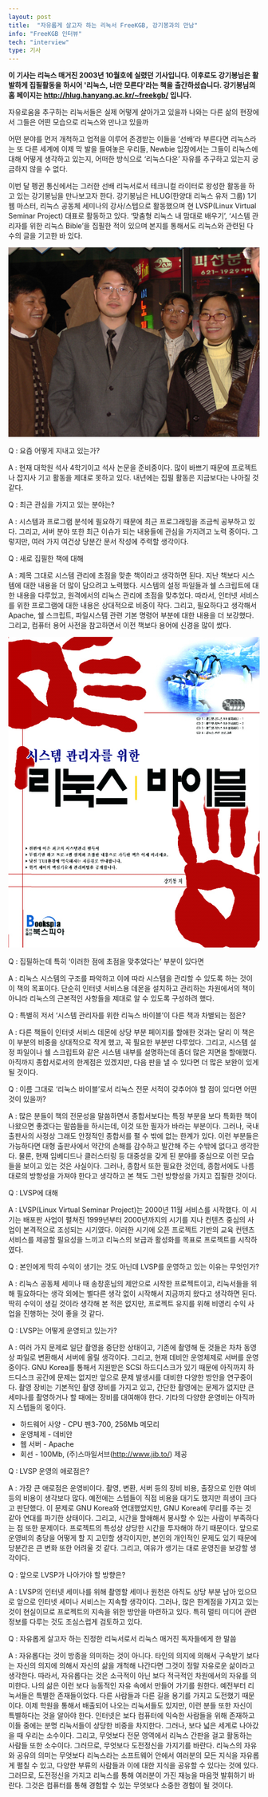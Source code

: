 ```yaml
---
layout: post
title:  "자유롭게 살고자 하는 리눅서 FreeKGB, 강기봉과의 만남"
info: "FreeKGB 인터뷰"
tech: "interview"
type: 기사
---
```


**이 기사는 리눅스 매거진 2003년 10월호에 실렸던 기사입니다. 이후로도 강기봉님은 활발하게 집필활동을 하시어 '리눅스, 너만 모른다'라는 책을 출간하셨습니다. 강기봉님의 홈 페이지는 http://hlug.hanyang.ac.kr/~freekgb/ 입니다.**

자유로움을 추구하는 리눅서들은 실제 어떻게 살아가고 있을까
나와는 다른 삶의 현장에서 그들은 어떤 모습으로 리눅스와 만나고 있을까

어떤 분야를 먼저 개척하고 업적을 이루어 존경받는 이들을 ‘선배’라 부른다면 리눅스라는 또 다른 세계에 이제 막 발을 들여놓은 우리들, Newbie 입장에서는 그들이 리눅스에 대해 어떻게 생각하고 있는지, 어떠한 방식으로 ‘리눅스다운’ 자유를 추구하고 있는지 궁금하지 않을 수 없다.

이번 달 펭귄 통신에서는 그러한 선배 리눅서로서 테크니컬 라이터로 왕성한 활동을 하고 있는 강기봉님을 만나보고자 한다. 강기봉님은 HLUG(한양대 리눅스 유저 그룹) 1기 웹 마스터, 리눅스 공동체 세미나의 강사/스텝으로 활동했으며 현 LVSP(Linux Virtual Seminar Project) 대표로 활동하고 있다. ‘맞춤형 리눅스 내 맘대로 배우기’, ‘시스템 관리자를 위한 리눅스 Bible’을 집필한 적이 있으며 본지를 통해서도 리눅스와 관련된 다수의 글을 기고한 바 있다.

![FreeKGB](/assets/img/interview_freekgb/P1241725.jpg)

Q : 요즘 어떻게 지내고 있는가?

A : 현재 대학원 석사 4학기이고 석사 논문을 준비중이다. 많이 바쁘기 때문에 프로젝트나 잡지사 기고 활동을 제대로 못하고 있다. 내년에는 집필 활동은 지금보다는 나아질 것 같다.

Q : 최근 관심을 가지고 있는 분야는?

A : 시스템과 프로그램 분석에 필요하기 때문에 최근 프로그래밍을 조금씩 공부하고 있다. 그리고, 서버 분야 또한 최근 이슈가 되는 내용들에 관심을 가지려고 노력 중이다. 그렇지만, 여러 가지 여건상 당분간 문서 작성에 주력할 생각이다. 

Q : 새로 집필한 책에 대해

A : 제목 그대로 시스템 관리에 초점을 맞춘 책이라고 생각하면 된다. 지난 책보다 시스템에 대한 내용을 더 많이 담으려고 노력했다. 시스템의 설정 파일들과 쉘 스크립트에 대한 내용을 다루었고, 원격에서의 리눅스 관리에 초점을 맞추었다. 따라서, 인터넷 서비스를 위한 프로그램에 대한 내용은 상대적으로 비중이 작다. 그리고, 필요하다고 생각해서 Apache, 쉘 스크립트, 파일시스템 관련 기본 명령어 부분에 대한 내용을 더 보강했다. 그리고, 컴퓨터 용어 사전을 참고하면서 이전 책보다 용어에 신경을 많이 썼다.     

![linuxbible.jpg](/assets/img/interview_freekgb/linuxbible.jpg)

Q : 집필하는데 특히 ‘이러한 점에 초점을 맞추었다는’ 부분이 있다면

A : 리눅스 시스템의 구조를 파악하고 이에 따라 시스템을 관리할 수 있도록 하는 것이 이 책의 목표이다. 단순히 인터넷 서비스용 데몬을 설치하고 관리하는 차원에서의 책이 아니라 리눅스의 근본적인 사항들을 제대로 알 수 있도록 구성하려 했다.

Q : 특별히 저서 ‘시스템 관리자를 위한 리눅스 바이블’이 다른 책과 차별되는 점은?

A : 다른 책들이 인터넷 서비스 데몬에 상당 부분 페이지를 할애한 것과는 달리 이 책은 이 부분의 비중을 상대적으로 작게 했고, 꼭 필요한 부분만 다루었다. 그리고, 시스템 설정 파일이나 쉘 스크립트와 같은 시스템 내부를 설명하는데 좀더 많은 지면을 할애했다. 아직까지 종합서로서의 한계점은 있겠지만, 다음 판을 낼 수 있다면 더 많은 보완이 있게 될 것이다.

Q : 이름 그대로 ‘리눅스 바이블’로서 리눅스 전문 서적이 갖추어야 할 점이 있다면 어떤 것이 있을까?

A : 많은 분들이 책의 전문성을 말씀하면서 종합서보다는 특정 부분을 보다 특화한 책이 나왔으면 좋겠다는 말씀들을 하시는데, 이것 또한 필자가 바라는 부분이다. 그러나, 국내 출판사의 사정상 그래도 안정적인 종합서를 펼 수 밖에 없는 한계가 있다. 이런 부분들은 가능하다면 대형 출판사에서 약간의 손해를 감수하고 발간해 주는 수밖에 없다고 생각한다. 물론, 현재 임베디드나 클러스터링 등 대중성을 갖게 된 분야를 중심으로 이런 모습들을 보이고 있는 것은 사실이다. 그러나, 종합서 또한 필요한 것인데, 종합서에도 나름대로의 방향성을 가져야 한다고 생각하고 본 책도 그런 방향성을 가지고 집필한 것이다. 

Q : LVSP에 대해

A : LVSP(Linux Virtual Seminar Project)는 2000년 11월 서비스를 시작했다. 이 시기는 배포판 사업이 펼쳐진 1999년부터 2000년까지의 시기를 지나 컨텐츠 중심의 사업이 본격적으로 조성되는 시기였다. 이러한 시기에 오픈 프로젝트 기반의 교육 컨텐츠 서비스를 제공할 필요성을 느끼고 리눅스의 보급과 활성화를 목표로 프로젝트를 시작하였다. 

Q : 본인에게 딱히 수익이 생기는 것도 아닌데 LVSP를 운영하고 있는 이유는 무엇인가?

A : 리눅스 공동체 세미나 때 송창훈님의 제안으로 시작한 프로젝트이고, 리눅서들을 위해 필요하다는 생각 외에는 별다른 생각 없이 시작해서 지금까지 왔다고 생각하면 된다. 딱히 수익이 생길 것이라 생각해 본 적은 없지만, 프로젝트 유지를 위해 비영리 수익 사업을 진행하는 것이 좋을 것 같다. 

Q : LVSP는 어떻게 운영되고 있는가?
 
A : 여러 가지 문제로 일단 촬영을 중단한 상태이고, 기존에 촬영해 둔 것들은 차차 동영상 파일로 변환해서 서버에 올릴 생각이다. 그리고, 현재 데비안 운영체제로 서버를 운영 중이다. GNU Korea를 통해서 지원받은 SCSI 하드디스크가 있기 때문에 아직까지 하드디스크 공간에 문제는 없지만 앞으로 문제 발생시를 대비한 다양한 방안을 연구중이다. 촬영 장비는 기본적인 촬영 장비를 가지고 있고, 간단한 촬영에는 문제가 없지만 큰 세미나를 촬영하거나 할 때에는 장비를 대여해야 한다. 기타의 다양한 운영비는 아직까지 스텝들의 몫이다. 

* 하드웨어 사양 - CPU 펜3-700, 256Mb 메모리
* 운영체제 - 데비안
* 웹 서버 - Apache
* 회선 - 100Mb, (주)스마일서브(<http://www.jib.to/>) 제공


Q : LVSP 운영의 애로점은?

A : 가장 큰 애로점은 운영비이다. 촬영, 변환, 서버 등의 장비 비용, 출장으로 인한 여비 등의 비용이 생각보다 많다. 예전에는 스텝들이 직접 비용을 대기도 했지만 희생이 크다고 판단했다. 이 문제로 GNU Korea와 연대했었지만, GNU Korea에 무리를 주는 것 같아 연대를 파기한 상태이다. 그리고, 시간을 할애해서 봉사할 수 있는 사람이 부족하다는 점 또한 문제이다. 프로젝트의 특성상 상당한 시간을 투자해야 하기 때문이다. 앞으로 운영비의 충당을 어떻게 할 지 고민할 생각이지만, 본인의 개인적인 문제도 있기 때문에 당분간은 큰 변화 또한 어려울 것 같다. 그리고, 여유가 생기는 대로 운영진을 보강할 생각이다. 

Q : 앞으로 LVSP가 나아가야 할 방향은?

A : LVSP의 인터넷 세미나를 위해 촬영할 세미나 원천은 아직도 상당 부분 남아 있으므로 앞으로 인터넷 세미나 서비스는 지속할 생각이다. 그러나, 많은 한계점을 가지고 있는 것이 현실이므로 프로젝트의 지속을 위한 방안을 마련하고 있다. 특히 멀티 미디어 관련 정보를 다루는 것도 조심스럽게 검토하고 있다.

Q : 자유롭게 살고자 하는 진정한 리눅서로서 리눅스 매거진 독자들에게 한 말씀

A : 자유롭다는 것이 방종을 의미하는 것이 아니다. 타인의 의지에 의해서 구속받기 보다는 자신의 의지에 의해서 자신의 삶을 개척해 나간다면 그것이 정말 자유로운 삶이라고 생각한다. 따라서, 자유롭다는 것은 소극적이 아닌 보다 적극적인 차원에서의 자유를 의미한다. 나의 삶은 이런 보다 능동적인 자유 속에서 만들어 가기를 원한다.  예전부터 리눅서들은 특별한 존재들이었다. 다른 사람들과 다른 길을 용기를 가지고 도전했기 때문이다. 이제 학원을 통해서 배출되어 나오는 리눅서들도 있지만, 이런 분들 또한 자신이 특별하다는 것을 알아야 한다. 인터넷은 보다 컴퓨터에 익숙한 사람들을 위해 존재하고 이들 중에는 분명 리눅서들이 상당한 비중을 차지한다. 그러나, 보다 넓은 세계로 나아갔을 때 우리는 소수이다. 그리고, 무엇보다 전문 영역에서 리눅스 간판을 걸고 활동하는 사람들 또한 소수이다. 그러므로, 무엇보다 도전정신을 가지기를 바란다. 리눅스의 자유와 공유의 의미는 무엇보다 리눅스라는 소프트웨어 안에서 여러분의 모든 지식을 자유롭게 펼칠 수 있고, 다양한 부류의 사람들과 이에 대한 지식을 공유할 수 있다는 것에 있다. 그러므로, 도전정신을 가지고 리눅스를 통해 여러분이 가진 재능을 마음껏 발휘하기 바란다. 그것은 컴퓨터를 통해 경험할 수 있는 무엇보다 소중한 경험이 될 것이다.  

 
